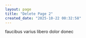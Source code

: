 ```yaml
---
layout: page
title: "Delete Page 2"
created_date: "2025-10-22 00:32:58"
---
```


faucibus varius libero dolor donec 
